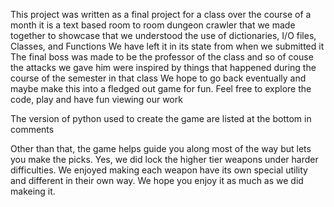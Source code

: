 This project was written as a final project for a class over the course of a month
it is a text based room to room dungeon crawler that we made together to showcase that we understood the use of dictionaries, I/O files, Classes, and Functions
We have left it in its state from when we submitted it
The final boss was made to be the professor of the class and so of couse the attacks we gave him were inspired by things that happened during the course of the semester in that class
We hope to go back eventually and maybe make this into a fledged out game for fun. Feel free to explore the code, play and have fun viewing our work

The version of python used to create the game are listed at the bottom in comments

Other than that, the game helps guide you along most of the way but lets you make the picks. Yes, we did lock the higher tier weapons under harder difficulties.
We enjoyed making each weapon have its own special utility and different in their own way. We hope you enjoy it as much as we did makeing it.
